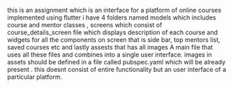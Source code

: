 this is an assignment which is an interface for a platform of online courses implemented using flutter i have 4 folders named models which includes course and mentor classes , screens which consist of course_details_screen file which displays description of each course and widgets for all the components on screen that is side bar, top mentors list, saved courses etc and lastly assests that has all images A main file that uses all these files and combines into a single user interface. images in assets should be defined in a file called pubspec.yaml which will be already present . this doesnt consist of entire functionality but an user interface of a particular platform.
